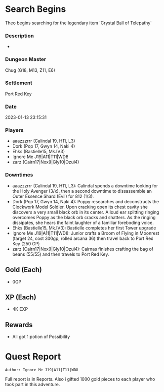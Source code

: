 # Search Begins
Theo begins searching for the legendary item 'Crystal Ball of Telepathy'
### Description
-
### Dungeon Master
Chug (G18, M13, Z11, E6)
### Settlement
Port Red Key
### Date
2023-01-13 23:15:31
### Players
* aaazzzrrr (Calindal 19, H11, L3)
* Dork (Pop 17, Gwyn 14, Naki 4)
* Ehks (Bastielle15, Mk.IV3)
* Ignore Me J19|A11|T11|WD8
* zarz (Cairn17|Nox9|Gly10|Ozul4)
### Downtimes
* aaazzzrrr (Calindal 19, H11, L3): Calindal spends a downtime looking for the Holy Avenger (3/x), then a second downtime to dissassemble an Outer Essence Shard (Evil) for 812  (1/3).
* Dork (Pop 17, Gwyn 14, Naki 4): Poppy researches and deconstructs the Clockwork Model Soldier. Upon cracking open its chest cavity she discovers a very small black orb in its center. A loud ear splitting ringing overcomes Poppy as the black orb cracks and shatters. As the ringing dissipates, she hears the faint laughter of a familiar foreboding voice.
* Ehks (Bastielle15, Mk.IV3): Bastielle completes her first Tower upgrade
* Ignore Me J19|A11|T11|WD8: Junior crafts a Broom of Flying in Moonrest (target 24, cost 300gp, rolled arcana 36) then travel back to Port Red Key (250 GP)
* zarz (Cairn17|Nox9|Gly10|Ozul4): Cairnas finishes crafting the bag of beans (55/55) and then travels to Port Red Key.
## Gold (Each)
* 0GP
## XP (Each)
* 4K EXP
## Rewards
* All got 1 potion of Possibility
# Quest Report
`Author: Ignore Me J19|A11|T11|WD8`


Full report is in Reports. Also i gifted 1000 gold pieces to each player who took part in this adventure.